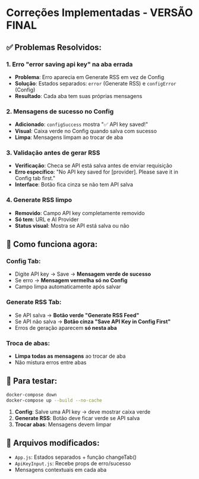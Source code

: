 # Correções Implementadas - VERSÃO FINAL

## ✅ Problemas Resolvidos:

### 1. Erro "error saving api key" na aba errada
- **Problema**: Erro aparecia em Generate RSS em vez de Config
- **Solução**: Estados separados: `error` (Generate RSS) e `configError` (Config)
- **Resultado**: Cada aba tem suas próprias mensagens

### 2. Mensagens de sucesso no Config
- **Adicionado**: `configSuccess` mostra "✅ API key saved!" 
- **Visual**: Caixa verde no Config quando salva com sucesso
- **Limpa**: Mensagens limpam ao trocar de aba

### 3. Validação antes de gerar RSS
- **Verificação**: Checa se API está salva antes de enviar requisição
- **Erro específico**: "No API key saved for [provider]. Please save it in Config tab first."
- **Interface**: Botão fica cinza se não tem API salva

### 4. Generate RSS limpo
- **Removido**: Campo API key completamente removido
- **Só tem**: URL e AI Provider
- **Status visual**: Mostra se API está salva ou não

## 🎯 Como funciona agora:

### Config Tab:
- Digite API key → Save → **Mensagem verde de sucesso**
- Se erro → **Mensagem vermelha só no Config**
- Campo limpa automaticamente após salvar

### Generate RSS Tab:
- Se API salva → **Botão verde "Generate RSS Feed"**
- Se API não salva → **Botão cinza "Save API Key in Config First"**
- Erros de geração aparecem **só nesta aba**

### Troca de abas:
- **Limpa todas as mensagens** ao trocar de aba
- Não mistura erros entre abas

## 🚀 Para testar:

```bash
docker-compose down
docker-compose up --build --no-cache
```

1. **Config**: Salve uma API key → deve mostrar caixa verde
2. **Generate RSS**: Botão deve ficar verde se API salva
3. **Trocar abas**: Mensagens devem limpar

## 📁 Arquivos modificados:
- `App.js`: Estados separados + função changeTab()
- `ApiKeyInput.js`: Recebe props de erro/sucesso
- Mensagens contextuais em cada aba